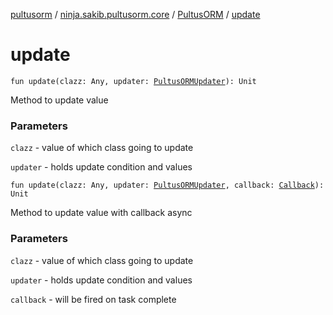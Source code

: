 [pultusorm](../../index.md) / [ninja.sakib.pultusorm.core](../index.md) / [PultusORM](index.md) / [update](.)

# update

`fun update(clazz: Any, updater: `[`PultusORMUpdater`](../-pultus-o-r-m-updater/index.md)`): Unit`

Method to update value

### Parameters

`clazz` - value of which class going to update

`updater` - holds update condition and values

`fun update(clazz: Any, updater: `[`PultusORMUpdater`](../-pultus-o-r-m-updater/index.md)`, callback: `[`Callback`](../../ninja.sakib.pultusorm.callbacks/-callback/index.md)`): Unit`

Method to update value with callback async

### Parameters

`clazz` - value of which class going to update

`updater` - holds update condition and values

`callback` - will be fired on task complete